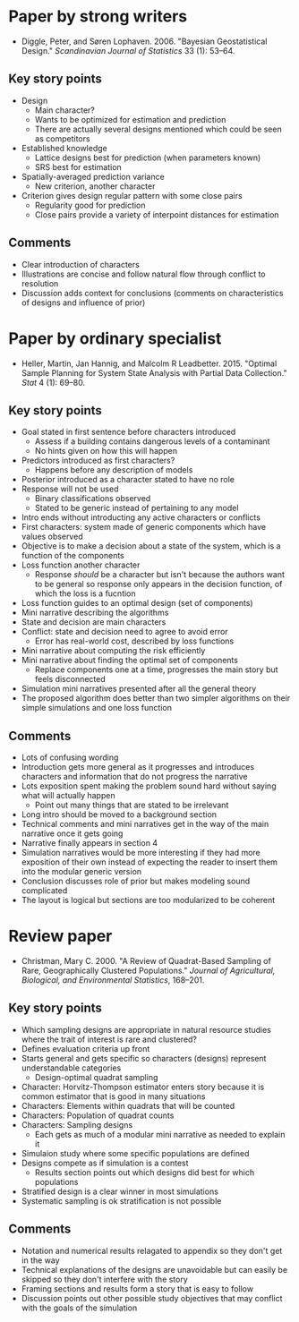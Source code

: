 # Paper by strong writers

- Diggle, Peter, and Søren Lophaven. 2006. "Bayesian Geostatistical Design." *Scandinavian Journal of Statistics* 33 (1): 53–64.

## Key story points

- Design
    - Main character?
    - Wants to be optimized for estimation and prediction
    - There are actually several designs mentioned which could be seen as competitors
- Established knowledge
    - Lattice designs best for prediction (when parameters known)
    - SRS best for estimation
- Spatially-averaged prediction variance
    - New criterion, another character
- Criterion gives design regular pattern with some close pairs
    - Regularity good for prediction
    - Close pairs provide a variety of interpoint distances for estimation

## Comments

- Clear introduction of characters
- Illustrations are concise and follow natural flow through conflict to resolution
- Discussion adds context for conclusions (comments on characteristics of designs and influence of prior)


# Paper by ordinary specialist

- Heller, Martin, Jan Hannig, and Malcolm R Leadbetter. 2015. "Optimal Sample Planning for System State Analysis with Partial Data Collection." *Stat* 4 (1): 69–80.

## Key story points

- Goal stated in first sentence before characters introduced
    - Assess if a building contains dangerous levels of a contaminant
    - No hints given on how this will happen
- Predictors introduced as first characters?
    - Happens before any description of models
- Posterior introduced as a character stated to have no role
- Response will not be used
    - Binary classifications observed
    - Stated to be generic instead of pertaining to any model
- Intro ends without introducting any active characters or conflicts
- First characters: system made of generic components which have values observed
- Objective is to make a decision about a state of the system, which is a function of the components
- Loss function another character
    - Response _should_ be a character but isn't because the authors want to be general so response only appears in the decision function, of which the loss is a fucntion
- Loss function guides to an optimal design (set of components)
- Mini narrative describing the algorithms
- State and decision are main characters
- Conflict: state and decision need to agree to avoid error
    - Error has real-world cost, described by loss functions
- Mini narrative about computing the risk efficiently
- Mini narrative about finding the optimal set of components
    - Replace components one at a time, progresses the main story but feels disconnected
- Simulation mini narratives presented after all the general theory
- The proposed algorithm does better than two simpler algorithms on their simple simulations and one loss function

## Comments

- Lots of confusing wording
- Introduction gets more general as it progresses and introduces characters and information that do not progress the narrative
- Lots exposition spent making the problem sound hard without saying what will actually happen
    - Point out many things that are stated to be irrelevant
- Long intro should be moved to a background section
- Technical comments and mini narratives get in the way of the main narrative once it gets going
- Narrative finally appears in section 4
- Simulation narratives would be more interesting if they had more exposition of their own instead of expecting the reader to insert them into the modular generic version
- Conclusion discusses role of prior but makes modeling sound complicated
- The layout is logical but sections are too modularized to be coherent


# Review paper

- Christman, Mary C. 2000. "A Review of Quadrat-Based Sampling of Rare, Geographically Clustered Populations." *Journal of Agricultural, Biological, and Environmental Statistics*, 168–201.

## Key story points

- Which sampling designs are appropriate in natural resource studies where the trait of interest is rare and clustered?
- Defines evaluation criteria up front
- Starts general and gets specific so characters (designs) represent understandable categories
    - Design-optimal quadrat sampling
- Character: Horvitz-Thompson estimator enters story because it is common estimator that is good in many situations
- Characters: Elements within quadrats that will be counted
- Characters: Population of quadrat counts
- Characters: Sampling designs
    - Each gets as much of a modular mini narrative as needed to explain it
- Simulaion study where some specific populations are defined
- Designs compete as if simulation is a contest
    - Results section points out which designs did best for which populations
- Stratified design is a clear winner in most simulations
- Systematic sampling is ok stratification is not possible

## Comments

- Notation and numerical results relagated to appendix so they don't get in the way
- Technical explanations of the designs are unavoidable but can easily be skipped so they don't interfere with the story
- Framing sections and results form a story that is easy to follow
- Discussion points out other possible study objectives that may conflict with the goals of the simulation

